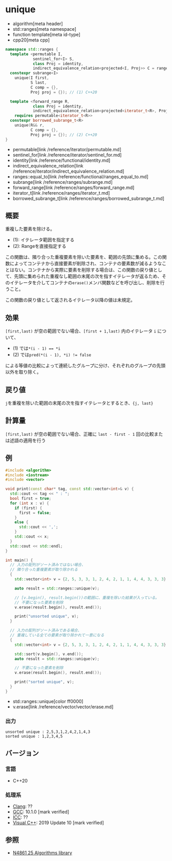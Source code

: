 # unique
* algorithm[meta header]
* std::ranges[meta namespace]
* function template[meta id-type]
* cpp20[meta cpp]

```cpp
namespace std::ranges {
  template <permutable I,
            sentinel_for<I> S,
            class Proj = identity,
            indirect_equivalence_relation<projected<I, Proj>> C = ranges::equal_to>
  constexpr subrange<I>
    unique(I first,
           S last,
           C comp = {},
           Proj proj = {}); // (1) C++20

  template <forward_range R,
            class Proj = identity,
            indirect_equivalence_relation<projected<iterator_t<R>, Proj>> C = ranges::equal_to>
    requires permutable<iterator_t<R>>
  constexpr borrowed_subrange_t<R>
    unique(R&& r,
           C comp = {},
           Proj proj = {}); // (2) C++20
}
```
* permutable[link /reference/iterator/permutable.md]
* sentinel_for[link /reference/iterator/sentinel_for.md]
* identity[link /reference/functional/identity.md]
* indirect_equivalence_relation[link /reference/iterator/indirect_equivalence_relation.md]
* ranges::equal_to[link /reference/functional/ranges_equal_to.md]
* subrange[link /reference/ranges/subrange.md]
* forward_range[link /reference/ranges/forward_range.md]
* iterator_t[link /reference/ranges/iterator_t.md]
* borrowed_subrange_t[link /reference/ranges/borrowed_subrange_t.md]


## 概要
重複した要素を除ける。

- (1): イテレータ範囲を指定する
- (2): Rangeを直接指定する

この関数は、隣り合った重複要素を除いた要素を、範囲の先頭に集める。この関数によってコンテナから直接要素が削除され、コンテナの要素数が減るようなことはない。コンテナから実際に要素を削除する場合は、この関数の戻り値として、先頭に集められた重複なし範囲の末尾の次を指すイテレータが返るため、そのイテレータを介してコンテナの`erase()`メンバ関数などを呼び出し、削除を行うこと。

この関数の戻り値として返されるイテレータ以降の値は未規定。


## 効果
`[first,last)` が空の範囲でない場合、`[first + 1,last)` 内のイテレータ `i` について、

- (1) では`*(i - 1) == *i`
- (2) では`pred(*(i - 1), *i) != false`

による等値の比較によって連続したグループに分け、それぞれのグループの先頭以外を取り除く。


## 戻り値
`j`を重複を除いた範囲の末尾の次を指すイテレータとするとき、`{j, last}`


## 計算量
`[first,last)` が空の範囲でない場合、正確に `last - first - 1` 回の比較または述語の適用を行う


## 例
```cpp example
#include <algorithm>
#include <iostream>
#include <vector>

void print(const char* tag, const std::vector<int>& v) {
  std::cout << tag << " : ";
  bool first = true;
  for (int x : v) {
    if (first) {
      first = false;
    }
    else {
      std::cout << ',';
    }
    std::cout << x;
  }
  std::cout << std::endl;
}

int main() {
  // 入力の配列がソート済みではない場合、
  // 隣り合った重複要素が取り除かれる
  {
    std::vector<int> v = {2, 5, 3, 3, 1, 2, 4, 2, 1, 1, 4, 4, 3, 3, 3};

    auto result = std::ranges::unique(v);

    // [v.begin(), result.begin())の範囲に、重複を除いた結果が入っている。
    // 不要になった要素を削除
    v.erase(result.begin(), result.end());

    print("unsorted unique", v);
  }

  // 入力の配列がソート済みである場合、
  // 重複している全ての要素が取り除かれて一意になる
  {
    std::vector<int> v = {2, 5, 3, 3, 1, 2, 4, 2, 1, 1, 4, 4, 3, 3, 3};

    std::sort(v.begin(), v.end());
    auto result = std::ranges::unique(v);

    // 不要になった要素を削除
    v.erase(result.begin(), result.end());

    print("sorted unique", v);
  }
}
```
* std::ranges::unique[color ff0000]
* v.erase[link /reference/vector/vector/erase.md]

### 出力
```
unsorted unique : 2,5,3,1,2,4,2,1,4,3
sorted unique : 1,2,3,4,5
```

## バージョン
### 言語
- C++20

### 処理系
- [Clang](/implementation.md#clang): ??
- [GCC](/implementation.md#gcc): 10.1.0 [mark verified]
- [ICC](/implementation.md#icc): ??
- [Visual C++](/implementation.md#visual_cpp): 2019 Update 10 [mark verified]

## 参照
- [N4861 25 Algorithms library](https://timsong-cpp.github.io/cppwp/n4861/algorithms)

